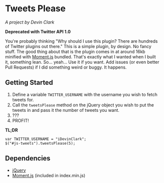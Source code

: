 # Tweets Please
_A project by Devin Clark_

__Deprecated with Twitter API 1.0__   

You're probably thinking "Why should I use this plugin? There are hundreds of Twitter plugins out there." This is a simple plugin, by design. No fancy stuff. The good thing about that is the plugin comes in at around 16kb minified with [Moment.js](https://github.com/timrwood/moment) bundled. That's exactly what I wanted when I built it, something lean. So… yeah… Use it if you want. Add issues (or even better Pull Requests) if I did something weird or buggy. It happens.

## Getting Started

1. Define a variable `TWITTER_USERNAME` with the username you wish to fetch tweets for.
2. Call the `tweetsPlease` method on the jQuery object you wish to put the tweets in and pass it the number of tweets you want.
3. ???
4. PROFIT!

**TL;DR**

    var TWITTER_USERNAME = "iDevinClark";
    $("#js-tweets").tweetsPlease(5);
    
## Dependencies
* [jQuery](http://jquery.com)
* [Moment.js](https://github.com/timrwood/moment) (included in index.min.js)
